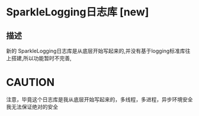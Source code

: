 # SparkleLogging日志库 [new]

## 描述

新的 SparkleLogging日志库是从底层开始写起来的,并没有基于logging标准库往上搭建,所以功能暂时不完善,

# CAUTION

注意，毕竟这个日志库是我从底层开始写起来的，多线程，多进程，异步环境安全我无法保证绝对的安全